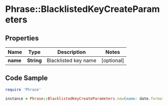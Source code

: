 # Phrase::BlacklistedKeyCreateParameters

## Properties

Name | Type | Description | Notes
------------ | ------------- | ------------- | -------------
**name** | **String** | Blacklisted key name | [optional] 

## Code Sample

```ruby
require 'Phrase'

instance = Phrase::BlacklistedKeyCreateParameters.new(name: date.formats.*)
```


